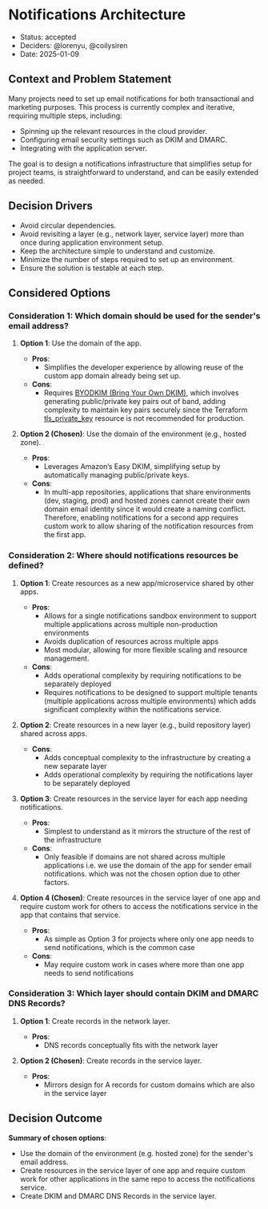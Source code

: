# Notifications Architecture

- Status: accepted
- Deciders: @lorenyu, @coilysiren
- Date: 2025-01-09

## Context and Problem Statement

Many projects need to set up email notifications for both transactional and marketing purposes. This process is currently complex and iterative, requiring multiple steps, including:

- Spinning up the relevant resources in the cloud provider.
- Configuring email security settings such as DKIM and DMARC.
- Integrating with the application server.

The goal is to design a notifications infrastructure that simplifies setup for project teams, is straightforward to understand, and can be easily extended as needed.

## Decision Drivers

- Avoid circular dependencies.
- Avoid revisiting a layer (e.g., network layer, service layer) more than once during application environment setup.
- Keep the architecture simple to understand and customize.
- Minimize the number of steps required to set up an environment.
- Ensure the solution is testable at each step.

## Considered Options

### Consideration 1: Which domain should be used for the sender's email address?

1. **Option 1**: Use the domain of the app.
   - **Pros**:
     - Simplifies the developer experience by allowing reuse of the custom app domain already being set up.
   - **Cons**:
     - Requires [BYODKIM (Bring Your Own DKIM)](https://docs.aws.amazon.com/ses/latest/dg/send-email-authentication-dkim-bring-your-own.html), which involves generating public/private key pairs out of band, adding complexity to maintain key pairs securely since the Terraform [tls_private_key](https://registry.terraform.io/providers/hashicorp/tls/latest/docs/resources/private_key) resource is not recommended for production.

2. **Option 2 (Chosen)**: Use the domain of the environment (e.g., hosted zone).
   - **Pros**:
     - Leverages Amazon’s Easy DKIM, simplifying setup by automatically managing public/private keys.
   - **Cons**:
     - In multi-app repositories, applications that share environments (dev, staging, prod) and hosted zones cannot create their own domain email identity since it would create a naming conflict. Therefore, enabling notifications for a second app requires custom work to allow sharing of the notification resources from the first app.

### Consideration 2: Where should notifications resources be defined?

1. **Option 1**: Create resources as a new app/microservice shared by other apps.
   - **Pros**:
     - Allows for a single notifications sandbox environment to support multiple applications across multiple non-production environments
     - Avoids duplication of resources across multiple apps
     - Most modular, allowing for more flexible scaling and resource management.
   - **Cons**:
     - Adds operational complexity by requiring notifications to be separately deployed
     - Requires notifications to be designed to support multiple tenants (multiple applications across multiple environments) which adds significant complexity within the notifications service.

2. **Option 2**: Create resources in a new layer (e.g., build repository layer) shared across apps.
   - **Cons**:
     - Adds conceptual complexity to the infrastructure by creating a new separate layer
     - Adds operational complexity by requiring the notifications layer to be separately deployed

3. **Option 3**: Create resources in the service layer for each app needing notifications.
   - **Pros**:
     - Simplest to understand as it mirrors the structure of the rest of the infrastructure
   - **Cons**:
     - Only feasible if domains are not shared across multiple applications i.e. we use the domain of the app for sender email notifications. which was not the chosen option due to other factors.

4. **Option 4 (Chosen)**: Create resources in the service layer of one app and require custom work for others to access the notifications service in the app that contains that service.
   - **Pros**:
     - As simple as Option 3 for projects where only one app needs to send notifications, which is the common case
   - **Cons**:
     - May require custom work in cases where more than one app needs to send notifications

### Consideration 3: Which layer should contain DKIM and DMARC DNS Records?

1. **Option 1**: Create records in the network layer.
   - **Pros**:
     - DNS records conceptually fits with the network layer

2. **Option 2 (Chosen)**: Create records in the service layer.
   - **Pros**:
     - Mirrors design for A records for custom domains which are also in the service layer

## Decision Outcome

**Summary of chosen options**:

- Use the domain of the environment (e.g. hosted zone) for the sender's email address.
- Create resources in the service layer of one app and require custom work for other applications in the same repo to access the notifications service.
- Create DKIM and DMARC DNS Records in the service layer.
